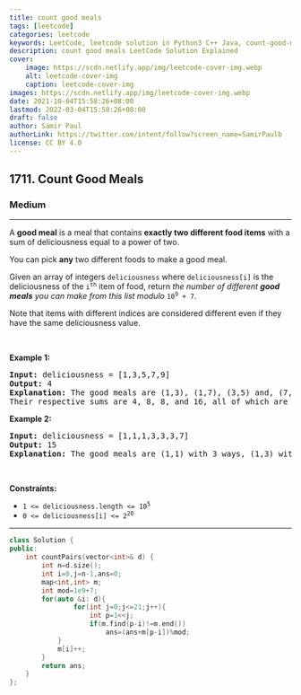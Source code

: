 ```yaml
---
title: count good meals
tags: [leetcode]
categories: leetcode
keywords: LeetCode, leetcode solution in Python3 C++ Java, count-good-meals solution
description: count good meals LeetCode Solution Explained
cover:
    image: https://scdn.netlify.app/img/leetcode-cover-img.webp
    alt: leetcode-cover-img
    caption: leetcode-cover-img
images: https://scdn.netlify.app/img/leetcode-cover-img.webp
date: 2021-10-04T15:58:26+08:00
lastmod: 2022-03-04T15:58:26+08:00
draft: false
author: Samir Paul
authorLink: https://twitter.com/intent/follow?screen_name=SamirPaulb
license: CC BY 4.0
---
```



<h2>1711. Count Good Meals</h2><h3>Medium</h3><hr><div><p>A <strong>good meal</strong> is a meal that contains <strong>exactly two different food items</strong> with a sum of deliciousness equal to a power of two.</p>

<p>You can pick <strong>any</strong> two different foods to make a good meal.</p>

<p>Given an array of integers <code>deliciousness</code> where <code>deliciousness[i]</code> is the deliciousness of the <code>i<sup>​​​​​​th</sup>​​​​</code>​​​​ item of food, return <em>the number of different <strong>good meals</strong> you can make from this list modulo</em> <code>10<sup>9</sup> + 7</code>.</p>

<p>Note that items with different indices are considered different even if they have the same deliciousness value.</p>

<p>&nbsp;</p>
<p><strong>Example 1:</strong></p>

<pre><strong>Input:</strong> deliciousness = [1,3,5,7,9]
<strong>Output:</strong> 4
<strong>Explanation: </strong>The good meals are (1,3), (1,7), (3,5) and, (7,9).
Their respective sums are 4, 8, 8, and 16, all of which are powers of 2.
</pre>

<p><strong>Example 2:</strong></p>

<pre><strong>Input:</strong> deliciousness = [1,1,1,3,3,3,7]
<strong>Output:</strong> 15
<strong>Explanation: </strong>The good meals are (1,1) with 3 ways, (1,3) with 9 ways, and (1,7) with 3 ways.</pre>

<p>&nbsp;</p>
<p><strong>Constraints:</strong></p>

<ul>
	<li><code>1 &lt;= deliciousness.length &lt;= 10<sup>5</sup></code></li>
	<li><code>0 &lt;= deliciousness[i] &lt;= 2<sup>20</sup></code></li>
</ul>
</div>

---




```cpp
class Solution {
public:
    int countPairs(vector<int>& d) {
        int n=d.size();
        int i=0,j=n-1,ans=0;
        map<int,int> m;
        int mod=1e9+7;
        for(auto &i: d){
                for(int j=0;j<=21;j++){
                    int p=1<<j;
                    if(m.find(p-i)!=m.end())
                        ans=(ans+m[p-i])%mod;
            }
            m[i]++;
        }
        return ans;
    }
};
```
